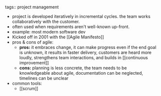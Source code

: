 tags:: project management

- project is developed iteratively in incremental cycles. the team works collaboratively with the customer.
- often used when requirements aren't well-known up-front.
- example: most modern software dev
- Kicked off in 2001 with the [[Agile Manifesto]]
- pros & cons of agile:
	- **pros:** it embraces change, it can make progress even if the end goal is unknown, it results in faster delivery, customers are heard more loudly, strengthens team interactions, and builds in [[continuous improvement]]
	- **cons:** planning is less concrete, the team needs to be knowledgeable about agile, documentation can be neglected, timelines can be unclear
- common tools:
	- [[scrum]]